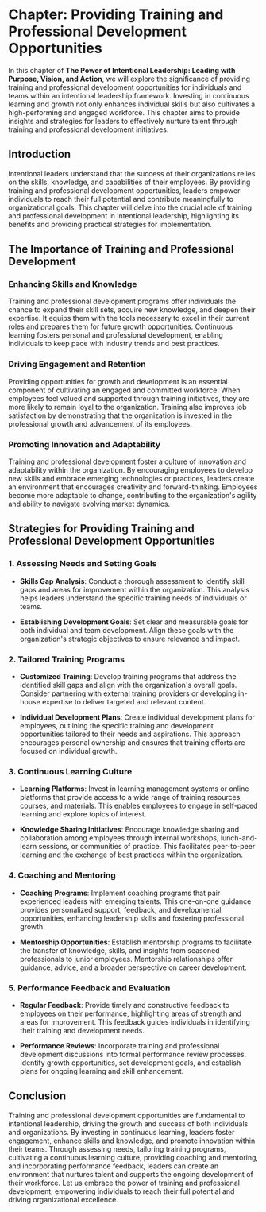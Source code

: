 Chapter: Providing Training and Professional Development Opportunities
======================================================================

In this chapter of **The Power of Intentional Leadership: Leading with Purpose, Vision, and Action**, we will explore the significance of providing training and professional development opportunities for individuals and teams within an intentional leadership framework. Investing in continuous learning and growth not only enhances individual skills but also cultivates a high-performing and engaged workforce. This chapter aims to provide insights and strategies for leaders to effectively nurture talent through training and professional development initiatives.

Introduction
------------

Intentional leaders understand that the success of their organizations relies on the skills, knowledge, and capabilities of their employees. By providing training and professional development opportunities, leaders empower individuals to reach their full potential and contribute meaningfully to organizational goals. This chapter will delve into the crucial role of training and professional development in intentional leadership, highlighting its benefits and providing practical strategies for implementation.

The Importance of Training and Professional Development
-------------------------------------------------------

### Enhancing Skills and Knowledge

Training and professional development programs offer individuals the chance to expand their skill sets, acquire new knowledge, and deepen their expertise. It equips them with the tools necessary to excel in their current roles and prepares them for future growth opportunities. Continuous learning fosters personal and professional development, enabling individuals to keep pace with industry trends and best practices.

### Driving Engagement and Retention

Providing opportunities for growth and development is an essential component of cultivating an engaged and committed workforce. When employees feel valued and supported through training initiatives, they are more likely to remain loyal to the organization. Training also improves job satisfaction by demonstrating that the organization is invested in the professional growth and advancement of its employees.

### Promoting Innovation and Adaptability

Training and professional development foster a culture of innovation and adaptability within the organization. By encouraging employees to develop new skills and embrace emerging technologies or practices, leaders create an environment that encourages creativity and forward-thinking. Employees become more adaptable to change, contributing to the organization's agility and ability to navigate evolving market dynamics.

Strategies for Providing Training and Professional Development Opportunities
----------------------------------------------------------------------------

### 1. Assessing Needs and Setting Goals

* **Skills Gap Analysis**: Conduct a thorough assessment to identify skill gaps and areas for improvement within the organization. This analysis helps leaders understand the specific training needs of individuals or teams.

* **Establishing Development Goals**: Set clear and measurable goals for both individual and team development. Align these goals with the organization's strategic objectives to ensure relevance and impact.

### 2. Tailored Training Programs

* **Customized Training**: Develop training programs that address the identified skill gaps and align with the organization's overall goals. Consider partnering with external training providers or developing in-house expertise to deliver targeted and relevant content.

* **Individual Development Plans**: Create individual development plans for employees, outlining the specific training and development opportunities tailored to their needs and aspirations. This approach encourages personal ownership and ensures that training efforts are focused on individual growth.

### 3. Continuous Learning Culture

* **Learning Platforms**: Invest in learning management systems or online platforms that provide access to a wide range of training resources, courses, and materials. This enables employees to engage in self-paced learning and explore topics of interest.

* **Knowledge Sharing Initiatives**: Encourage knowledge sharing and collaboration among employees through internal workshops, lunch-and-learn sessions, or communities of practice. This facilitates peer-to-peer learning and the exchange of best practices within the organization.

### 4. Coaching and Mentoring

* **Coaching Programs**: Implement coaching programs that pair experienced leaders with emerging talents. This one-on-one guidance provides personalized support, feedback, and developmental opportunities, enhancing leadership skills and fostering professional growth.

* **Mentorship Opportunities**: Establish mentorship programs to facilitate the transfer of knowledge, skills, and insights from seasoned professionals to junior employees. Mentorship relationships offer guidance, advice, and a broader perspective on career development.

### 5. Performance Feedback and Evaluation

* **Regular Feedback**: Provide timely and constructive feedback to employees on their performance, highlighting areas of strength and areas for improvement. This feedback guides individuals in identifying their training and development needs.

* **Performance Reviews**: Incorporate training and professional development discussions into formal performance review processes. Identify growth opportunities, set development goals, and establish plans for ongoing learning and skill enhancement.

Conclusion
----------

Training and professional development opportunities are fundamental to intentional leadership, driving the growth and success of both individuals and organizations. By investing in continuous learning, leaders foster engagement, enhance skills and knowledge, and promote innovation within their teams. Through assessing needs, tailoring training programs, cultivating a continuous learning culture, providing coaching and mentoring, and incorporating performance feedback, leaders can create an environment that nurtures talent and supports the ongoing development of their workforce. Let us embrace the power of training and professional development, empowering individuals to reach their full potential and driving organizational excellence.
